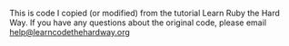 This is code I copied (or modified) from the tutorial Learn Ruby the Hard Way.  If you have any questions about the original code, please email help@learncodethehardway.org
